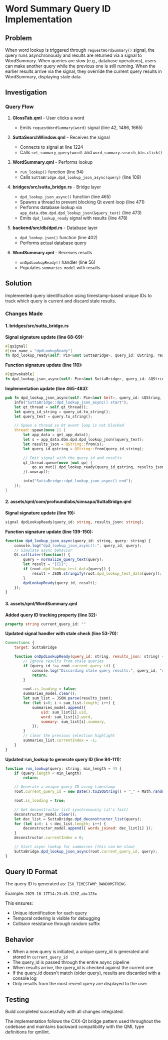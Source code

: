 # Word Summary Query ID Implementation

## Problem

When word lookup is triggered through `requestWordSummary()` signal, the query runs asynchronously and results are returned via a signal to WordSummary. When queries are slow (e.g., database operations), users can make another query while the previous one is still running. When the earlier results arrive via the signal, they override the current query results in WordSummary, displaying stale data.

## Investigation

### Query Flow

1. **GlossTab.qml** - User clicks a word
   - Emits `requestWordSummary(word)` signal (line 42, 1486, 1665)

2. **SuttaSearchWindow.qml** - Receives the signal
   - Connects to signal at line 1224
   - Calls `set_summary_query(word)` and `word_summary.search_btn.click()`

3. **WordSummary.qml** - Performs lookup
   - `run_lookup()` function (line 94)
   - Calls `SuttaBridge.dpd_lookup_json_async(query)` (line 109)

4. **bridges/src/sutta_bridge.rs** - Bridge layer
   - `dpd_lookup_json_async()` function (line 465)
   - Spawns a thread to prevent blocking Qt event loop (line 471)
   - Performs database lookup via `app_data.dbm.dpd.dpd_lookup_json(&query_text)` (line 473)
   - Emits `dpd_lookup_ready` signal with results (line 478)

5. **backend/src/db/dpd.rs** - Database layer
   - `dpd_lookup_json()` function (line 402)
   - Performs actual database query

6. **WordSummary.qml** - Receives results
   - `onDpdLookupReady()` handler (line 56)
   - Populates `summaries_model` with results

## Solution

Implemented query identification using timestamp-based unique IDs to track which query is current and discard stale results.

### Changes Made

#### 1. bridges/src/sutta_bridge.rs

**Signal signature update (line 68-69):**
```rust
#[qsignal]
#[cxx_name = "dpdLookupReady"]
fn dpd_lookup_ready(self: Pin<&mut SuttaBridge>, query_id: QString, results_json: QString);
```

**Function signature update (line 110):**
```rust
#[qinvokable]
fn dpd_lookup_json_async(self: Pin<&mut SuttaBridge>, query_id: &QString, query: &QString);
```

**Implementation update (line 465-483):**
```rust
pub fn dpd_lookup_json_async(self: Pin<&mut Self>, query_id: &QString, query: &QString) {
    info("SuttaBridge::dpd_lookup_json_async() start");
    let qt_thread = self.qt_thread();
    let query_id_string = query_id.to_string();
    let query_text = query.to_string();

    // Spawn a thread so Qt event loop is not blocked
    thread::spawn(move || {
        let app_data = get_app_data();
        let s = app_data.dbm.dpd.dpd_lookup_json(&query_text);
        let results_json = QString::from(s);
        let query_id_qstring = QString::from(query_id_string);

        // Emit signal with the query_id and results
        qt_thread.queue(move |mut qo| {
            qo.as_mut().dpd_lookup_ready(query_id_qstring, results_json);
        }).unwrap();

        info("SuttaBridge::dpd_lookup_json_async() end");
    });
}
```

#### 2. assets/qml/com/profoundlabs/simsapa/SuttaBridge.qml

**Signal signature update (line 19):**
```qml
signal dpdLookupReady(query_id: string, results_json: string);
```

**Function signature update (line 139-150):**
```qml
function dpd_lookup_json_async(query_id: string, query: string) {
    console.log("dpd_lookup_json_async():", query_id, query);
    // Simulate async behavior
    Qt.callLater(function() {
        query = normalize_query_text(query);
        let result = "[{}]";
        if (root.dpd_lookup_test_data[query]) {
            result = JSON.stringify(root.dpd_lookup_test_data[query]);
        }
        dpdLookupReady(query_id, result);
    });
}
```

#### 3. assets/qml/WordSummary.qml

**Added query ID tracking property (line 32):**
```qml
property string current_query_id: ""
```

**Updated signal handler with stale check (line 53-70):**
```qml
Connections {
    target: SuttaBridge

    function onDpdLookupReady(query_id: string, results_json: string) {
        // Ignore results from stale queries
        if (query_id !== root.current_query_id) {
            console.log("Discarding stale query results:", query_id, "current:", root.current_query_id);
            return;
        }

        root.is_loading = false;
        summaries_model.clear();
        let sum_list = JSON.parse(results_json);
        for (let i=0; i < sum_list.length; i++) {
            summaries_model.append({
                uid: sum_list[i].uid,
                word: sum_list[i].word,
                summary: sum_list[i].summary,
            });
        }
        // clear the previous selection highlight
        summaries_list.currentIndex = -1;
    }
}
```

**Updated run_lookup to generate query ID (line 94-111):**
```qml
function run_lookup(query: string, min_length = 4) {
    if (query.length < min_length)
        return;

    // Generate a unique query ID using timestamp
    root.current_query_id = new Date().toISOString() + "_" + Math.random().toString(36).substring(2, 9);

    root.is_loading = true;

    // Get deconstructor list synchronously (it's fast)
    deconstructor_model.clear();
    let dec_list = SuttaBridge.dpd_deconstructor_list(query);
    for (let i=0; i < dec_list.length; i++) {
        deconstructor_model.append({ words_joined: dec_list[i] });
    }
    deconstructor.currentIndex = 0;

    // Start async lookup for summaries (this can be slow)
    SuttaBridge.dpd_lookup_json_async(root.current_query_id, query);
}
```

## Query ID Format

The query ID is generated as: `ISO_TIMESTAMP_RANDOMSTRING`

Example: `2025-10-17T14:23:45.123Z_abc123x`

This ensures:
- Unique identification for each query
- Temporal ordering is visible for debugging
- Collision resistance through random suffix

## Behavior

- When a new query is initiated, a unique query_id is generated and stored in `current_query_id`
- The query_id is passed through the entire async pipeline
- When results arrive, the query_id is checked against the current one
- If the query_id doesn't match (older query), results are discarded with a console log
- Only results from the most recent query are displayed to the user

## Testing

Build completed successfully with all changes integrated.

The implementation follows the CXX-Qt bridge pattern used throughout the codebase and maintains backward compatibility with the QML type definitions for qmllint.
